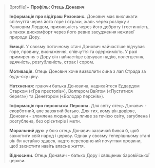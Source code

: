 > [!profile]+ **Профіль: Отець Донавич**
> 
> **Інформація про відіграш**
> **Резонанс.** Донович має викликати співчуття через його горе і страхи, жаль через розлуку з Ранковим Лордом, прихильність через його доброту і гостинність, а також дискомфорт через його ревне засудження неживої природи Дору.
>
> **Емоції.** У своєму поточному стані Донович найчастіше відчуває горе, провину, виснаження, співчуття та одержимість. У разі примирення з Дору він найчастіше відчуває надію, полегшення, вдячність, розгубленість, страх і сором.
>
> **Мотивація.** Отець Донович хоче визволити сина з лап Страда за будь-яку ціну.
>
> **Натхнення:** граючи батька Доновича, надихайтеся Еддардом Старком («Гра престолів»), Волтером Вайтом («Пуститися берега») та Денетором («Володар перснів»).
>
> **Інформація про персонажа**
> **Персона.** Для світу отець Донавич - скорботний, але завзятий батько. Для тих, кому він довіряє, Донович - зломлена людина, що пливе за течією світу, загублена і розгублена, без орієнтирів і мети.
>
> **Моральний дух:** у бою отець Донавич зазвичай бився б, щоб захистити свій народ і церкву. Однак у своєму теперішньому стані він би негайно здався, надто переповнений почуттям провини, щоб захистити навіть власне життя.
>
> **Відносини.** Отець Донавич - батько Дору і священик баровійської церкви.



